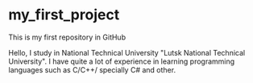 # my_first_project
This is my first repository in GitHub

Hello, I study in National Technical University "Lutsk National Technical University". I have quite a lot of experience in learning programming languages such as C/C++/ specially C# and other.

